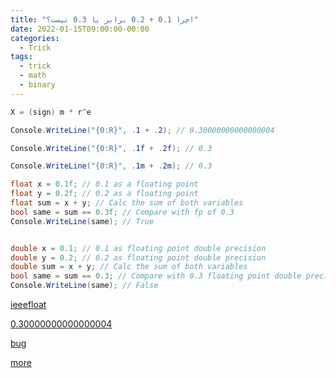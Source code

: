 ```yaml
---
title: "چرا 0.1 + 0.2 برابر با 0.3 نیست؟!"
date: 2022-01-15T09:00:00-00:00
categories:
  - Trick
tags:
  - trick
  - math
  - binary
---
```


```c#
X = (sign) m * r^e
```

```c#
Console.WriteLine("{0:R}", .1 + .2); // 0.30000000000000004

Console.WriteLine("{0:R}", .1f + .2f); // 0.3

Console.WriteLine("{0:R}", .1m + .2m); // 0.3
```

```c#
float x = 0.1f; // 0.1 as a floating point
float y = 0.2f; // 0.2 as a floating point
float sum = x + y; // Calc the sum of both variables
bool same = sum == 0.3f; // Compare with fp of 0.3
Console.WriteLine(same); // True


double x = 0.1; // 0.1 as floating point double precision
double y = 0.2; // 0.2 as floating point double precision
double sum = x + y; // Calc the sum of both variables
bool same = sum == 0.3; // Compare with 0.3 floating point double precision
Console.WriteLine(same); // False
```


[ieeefloat](http://steve.hollasch.net/cgindex/coding/ieeefloat.html)  

[0.30000000000000004](https://0.30000000000000004.com/)  

[bug](https://ctftime.org/writeup/9913)  

[more](https://workitthrough.wordpress.com/2020/04/14/0-1-0-2-is-not-0-3/)  